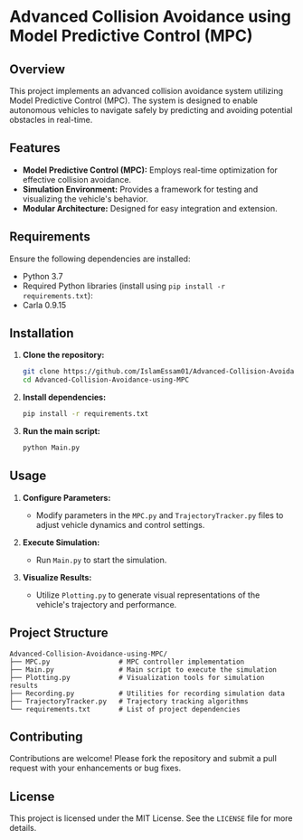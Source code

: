 # Advanced Collision Avoidance using Model Predictive Control (MPC)

## Overview

This project implements an advanced collision avoidance system utilizing Model Predictive Control (MPC). The system is designed to enable autonomous vehicles to navigate safely by predicting and avoiding potential obstacles in real-time.

## Features

- **Model Predictive Control (MPC):** Employs real-time optimization for effective collision avoidance.
- **Simulation Environment:** Provides a framework for testing and visualizing the vehicle's behavior.
- **Modular Architecture:** Designed for easy integration and extension.

## Requirements

Ensure the following dependencies are installed:

- Python 3.7
- Required Python libraries (install using `pip install -r requirements.txt`):
- Carla 0.9.15

## Installation

1. **Clone the repository:**

   ```bash
   git clone https://github.com/IslamEssam01/Advanced-Collision-Avoidance-using-MPC.git
   cd Advanced-Collision-Avoidance-using-MPC
   ```

2. **Install dependencies:**

   ```bash
   pip install -r requirements.txt
   ```

3. **Run the main script:**

   ```bash
   python Main.py
   ```

## Usage

1. **Configure Parameters:**
   - Modify parameters in the `MPC.py` and `TrajectoryTracker.py` files to adjust vehicle dynamics and control settings.

2. **Execute Simulation:**
   - Run `Main.py` to start the simulation.

3. **Visualize Results:**
   - Utilize `Plotting.py` to generate visual representations of the vehicle's trajectory and performance.

## Project Structure

```
Advanced-Collision-Avoidance-using-MPC/
├── MPC.py                 # MPC controller implementation
├── Main.py                # Main script to execute the simulation
├── Plotting.py            # Visualization tools for simulation results
├── Recording.py           # Utilities for recording simulation data
├── TrajectoryTracker.py   # Trajectory tracking algorithms
└── requirements.txt       # List of project dependencies
```

## Contributing

Contributions are welcome! Please fork the repository and submit a pull request with your enhancements or bug fixes.

## License

This project is licensed under the MIT License. See the `LICENSE` file for more details.
